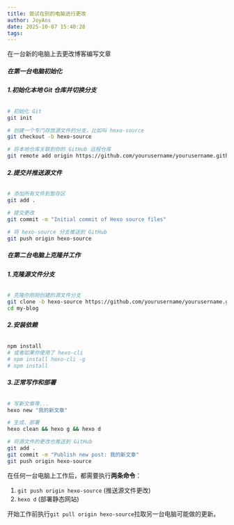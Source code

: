 ```yaml
---
title: 尝试在别的电脑进行更改
author: JoyAns
date: 2025-10-07 15:40:28
tags:
---
```

在一台新的电脑上去更改博客编写文章

##### 在第一台电脑初始化

###### **1.初始化本地 Git 仓库并切换分支**

```bash
# 初始化 Git
git init

# 创建一个专门存放源文件的分支，比如叫 hexo-source
git checkout -b hexo-source

# 将本地仓库关联到你的 GitHub 远程仓库
git remote add origin https://github.com/yourusername/yourusername.github.io.git
```


###### **2.提交并推送源文件**

```bash
# 添加所有文件到暂存区
git add .

# 提交更改
git commit -m "Initial commit of Hexo source files"

# 将 hexo-source 分支推送到 GitHub
git push origin hexo-source
```

##### 在第二台电脑上克隆并工作

###### **1.克隆源文件分支**

```bash
# 克隆你刚刚创建的源文件分支
git clone -b hexo-source https://github.com/yourusername/yourusername.github.io.git my-blog
cd my-blog
```

###### **2.安装依赖**

```bash
npm install
# 或者如果你使用了 hexo-cli
# npm install hexo-cli -g
# npm install
```

###### **3.正常写作和部署**

```bash
# 写新文章等...
hexo new "我的新文章"

# 生成、部署
hexo clean && hexo g && hexo d

# 将源文件的更改也推送到 GitHub
git add .
git commit -m "Publish new post: 我的新文章"
git push origin hexo-source
```

在任何一台电脑上工作后，都需要执行**两条命令**：

1. `git push origin hexo-source` (推送源文件更改)
1. `hexo d` (部署静态网站)

开始工作前执行`git pull origin hexo-source`拉取另一台电脑可能做的更新。

